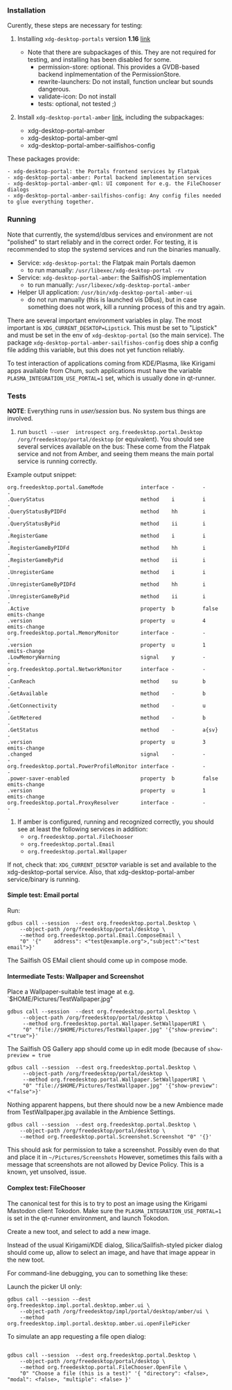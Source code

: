### Installation

Curently, these steps are necessary for testing:

1. Installing `xdg-desktop-portals` version **1.16** [link](https://build.sailfishos.org/package/show/home:nephros:devel:portals/xdg-desktop-portal-116)
    - Note that there are subpackages of this. They are not required for testing, and installing has been disabled for some.
      -  permission-store: optional. This provides a GVDB-based backend inplmementation of the PermissionStore.
      -  rewrite-launchers: Do not install, function unclear but sounds dangerous.
      -  validate-icon: Do not install
      -  tests: optional, not tested ;)

2. Install `xdg-desktop-portal-amber` [link](https://build.sailfishos.org/package/show/home:nephros:devel:portals/xdg-desktop-portal-amber), including the subpackages:
	- xdg-desktop-portal-amber
	- xdg-desktop-portal-amber-qml
	- xdg-desktop-portal-amber-sailfishos-config

These packages provide:

	- xdg-desktop-portal: the Portals frontend services by Flatpak
	- xdg-desktop-portal-amber: Portal backend implementation services
	- xdg-desktop-portal-amber-qml: UI component for e.g. the FileChooser dialogs
	- xdg-desktop-portal-amber-sailfishos-config: Any config files needed to glue everything together.

### Running

Note that currently, the systemd/dbus services and environment are not "polished" to start reliably and in the correct order.
For testing, it is recommended to stop the systemd services and run the binaries manually.

  - Service: `xdg-desktop-portal`: the Flatpak main Portals daemon
    - to run manually: `/usr/libexec/xdg-desktop-portal -rv`
  - Service: `xdg-desktop-portal-amber`: the SailfishOS implementation
    - to run manually: `/usr/libexec/xdg-desktop-portal-amber`
  - Helper UI application: `/usr/bin/xdg-desktop-portal-amber-ui`
    - do not run manually (this is launched vis DBus), but in case something does not work, kill a running process of this and try again.

There are several important environment variables in play. The most important
is `XDG_CURRENT_DESKTOP=Lipstick`. This must be set to "Lipstick" and must be
set in the env of `xdg-desktop-portal` (so the main service).
The package `xdg-desktop-portal-amber-sailfishos-config` does ship a config
file adding this variable, but this does not yet function reliably.

To test interaction of applications coming from KDE/Plasma, like Kirigami apps
available from Chum, such applications must have the variable
`PLASMA_INTEGRATION_USE_PORTAL=1` set, which is usually done in qt-runner.

### Tests

**NOTE**: Everything runs in *user/session* bus. No system bus things are involved.

1. run `busctl --user  introspect org.freedesktop.portal.Desktop /org/freedesktop/portal/desktop` (or equivalent).
You should see several services available on the bus: 
These come from the Flatpak service and not from Amber, and seeing them means the main portal service is running correctly.

Example output snippet:

```
org.freedesktop.portal.GameMode            interface -         -            -
.QueryStatus                               method    i         i            -
.QueryStatusByPIDFd                        method    hh        i            -
.QueryStatusByPid                          method    ii        i            -
.RegisterGame                              method    i         i            -
.RegisterGameByPIDFd                       method    hh        i            -
.RegisterGameByPid                         method    ii        i            -
.UnregisterGame                            method    i         i            -
.UnregisterGameByPIDFd                     method    hh        i            -
.UnregisterGameByPid                       method    ii        i            -
.Active                                    property  b         false        emits-change
.version                                   property  u         4            emits-change
org.freedesktop.portal.MemoryMonitor       interface -         -            -
.version                                   property  u         1            emits-change
.LowMemoryWarning                          signal    y         -            -
org.freedesktop.portal.NetworkMonitor      interface -         -            -
.CanReach                                  method    su        b            -
.GetAvailable                              method    -         b            -
.GetConnectivity                           method    -         u            -
.GetMetered                                method    -         b            -
.GetStatus                                 method    -         a{sv}        -
.version                                   property  u         3            emits-change
.changed                                   signal    -         -            -
org.freedesktop.portal.PowerProfileMonitor interface -         -            -
.power-saver-enabled                       property  b         false        emits-change
.version                                   property  u         1            emits-change
org.freedesktop.portal.ProxyResolver       interface -         -            -
```

1. If amber is configured, running and recognized correctly, you should see at least the following services in addition:
   - `org.freedesktop.portal.FileChooser`
   - `org.freedesktop.portal.Email`
   - `org.freedesktop.portal.Wallpaper`

If not, check that: `XDG_CURRENT_DESKTOP` variable is set and available to the
xdg-desktop-portal service. Also, that xdg-desktop-portal-amber service/binary
is running.


#### Simple test: Email portal
Run:
```
gdbus call --session  --dest org.freedesktop.portal.Desktop \
    --object-path /org/freedesktop/portal/desktop \
    --method org.freedesktop.portal.Email.ComposeEmail \
    "0" '{"    address": <"test@example.org">,"subject":<"test email">}'
```

The Sailfish OS EMail client should come up in compose mode.

#### Intermediate Tests: Wallpaper and Screenshot

Place a Wallpaper-suitable test image at e.g. `$HOME/Pictures/TestWallpaper.jpg"
```
gdbus call --session  --dest org.freedesktop.portal.Desktop \
     --object-path /org/freedesktop/portal/desktop \
     --method org.freedesktop.portal.Wallpaper.SetWallpaperURI \
     "0" "file://$HOME/Pictures/TestWallpaper.jpg" '{"show-preview":<"true">}'
```

The Sailfish OS Gallery app should come up in edit mode (because of `show-preview = true`

```
gdbus call --session  --dest org.freedesktop.portal.Desktop \
     --object-path /org/freedesktop/portal/desktop \
     --method org.freedesktop.portal.Wallpaper.SetWallpaperURI \
     "0" "file://$HOME/Pictures/TestWallpaper.jpg" '{"show-preview":<"false">}'
```

Nothing apparent happens, but there should now be a new Ambience made from
TestWallpaper.jpg available in the Ambience Settings.

```
gdbus call --session  --dest org.freedesktop.portal.Desktop \
    --object-path /org/freedesktop/portal/desktop \
    --method org.freedesktop.portal.Screenshot.Screenshot "0" '{}'
```

This should ask for permission to take a screenshot. Possibly even do that and place it in `~/Pictures/Screenshots`
However, sometimes this fails with a message that screenshots are not allowed by Device Policy. This is a known, yet unsolved, issue.

#### Complex test: FileChooser

The canonical test for this is to try to post an image using the Kirigami Mastodon client Tokodon.
Make sure the `PLASMA_INTEGRATION_USE_PORTAL=1` is set in the qt-runner environment, and launch Tokodon.

Create a new toot, and select to add a new image.

Instead of the usual Kirigami/KDE dialog, Silica/Sailfish-styled picker dialog
should come up, allow to select an image, and have that image appear in the new
toot.


For command-line debugging, you can to something like these:

Launch the picker UI only:
 ```
 gdbus call --session --dest org.freedesktop.impl.portal.desktop.amber.ui \
     --object-path /org/freedesktop/impl/portal/desktop/amber/ui \
	 --method org.freedesktop.impl.portal.desktop.amber.ui.openFilePicker
``` 


To simulate an app requesting a file open dialog:
```
 
gdbus call --session  --dest org.freedesktop.portal.Desktop \
    --object-path /org/freedesktop/portal/desktop \
	--method org.freedesktop.portal.FileChooser.OpenFile \
	"0" "Choose a file (this is a test)" '{ "directory": <false>, "modal": <false>, "multiple": <false> }'
```

